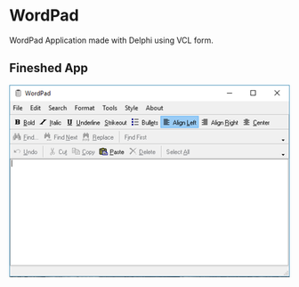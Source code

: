 # WordPad
WordPad Application made with Delphi using VCL form.
## Fineshed App
<img src="https://github.com/sem1colon/Images/blob/master/WordPad.PNG" alt="WordPad">
